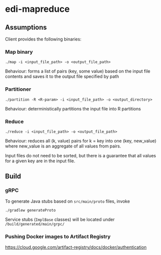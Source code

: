# edi-mapreduce

## Assumptions

Client provides the following binaries:

### Map binary
```
./map -i <input_file_path> -o <output_file_path>
```
Behaviour: forms a list of pairs (key, some value) based on the input file
contents and saves it to the output file specified by path

### Partitioner
```
./partition -R <R-param> -i <input_file_path> -o <output_directory>
```
Behaviour: deterministically partitions the input file into R partitions

### Reduce
```
./reduce -i <input_file_path> -o <output_file_path>
```
Behaviour: reduces all (k, value) pairs for k = key into one (key, new_value)
where new_value is an aggregate of all values from pairs.

Input files do not need to be sorted, but there is a guarantee that 
all values for a given key are in the input file.

## Build

### gRPC

To generate Java stubs based on `src/main/proto` files, invoke

```
./gradlew generateProto
```

Service stubs (`ImplBase` classes) will be located
under `/build/generated/main/grpc/`

### Pushing Docker images to Artifact Registry

https://cloud.google.com/artifact-registry/docs/docker/authentication

